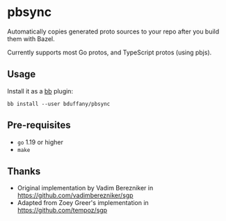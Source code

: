 # pbsync

Automatically copies generated proto sources to your repo after you
build them with Bazel.

Currently supports most Go protos, and TypeScript protos (using pbjs).

## Usage

Install it as a [bb](https://buildbuddy.io/cli/) plugin:

```shell
bb install --user bduffany/pbsync
```

## Pre-requisites

- `go` 1.19 or higher
- `make`

## Thanks

- Original implementation by Vadim Berezniker in https://github.com/vadimberezniker/sgp
- Adapted from Zoey Greer's implementation in https://github.com/tempoz/sgp
